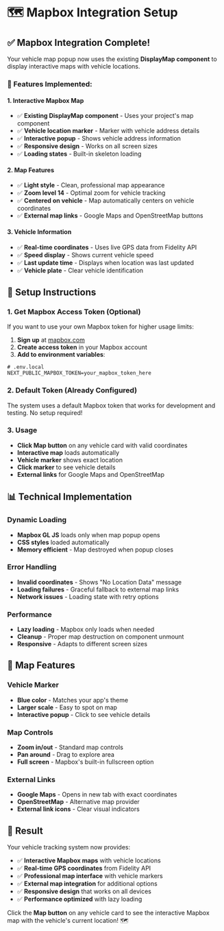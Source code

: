 # 🗺️ Mapbox Integration Setup

## ✅ **Mapbox Integration Complete!**

Your vehicle map popup now uses the existing **DisplayMap component** to display interactive maps with vehicle locations.

### **🔧 Features Implemented:**

#### **1. Interactive Mapbox Map**
- ✅ **Existing DisplayMap component** - Uses your project's map component
- ✅ **Vehicle location marker** - Marker with vehicle address details
- ✅ **Interactive popup** - Shows vehicle address information
- ✅ **Responsive design** - Works on all screen sizes
- ✅ **Loading states** - Built-in skeleton loading

#### **2. Map Features**
- ✅ **Light style** - Clean, professional map appearance
- ✅ **Zoom level 14** - Optimal zoom for vehicle tracking
- ✅ **Centered on vehicle** - Map automatically centers on vehicle coordinates
- ✅ **External map links** - Google Maps and OpenStreetMap buttons

#### **3. Vehicle Information**
- ✅ **Real-time coordinates** - Uses live GPS data from Fidelity API
- ✅ **Speed display** - Shows current vehicle speed
- ✅ **Last update time** - Displays when location was last updated
- ✅ **Vehicle plate** - Clear vehicle identification

## 🚀 **Setup Instructions**

### **1. Get Mapbox Access Token (Optional)**
If you want to use your own Mapbox token for higher usage limits:

1. **Sign up** at [mapbox.com](https://www.mapbox.com)
2. **Create access token** in your Mapbox account
3. **Add to environment variables**:

```env
# .env.local
NEXT_PUBLIC_MAPBOX_TOKEN=your_mapbox_token_here
```

### **2. Default Token (Already Configured)**
The system uses a default Mapbox token that works for development and testing. No setup required!

### **3. Usage**
- **Click Map button** on any vehicle card with valid coordinates
- **Interactive map** loads automatically
- **Vehicle marker** shows exact location
- **Click marker** to see vehicle details
- **External links** for Google Maps and OpenStreetMap

## 📊 **Technical Implementation**

### **Dynamic Loading**
- **Mapbox GL JS** loads only when map popup opens
- **CSS styles** loaded automatically
- **Memory efficient** - Map destroyed when popup closes

### **Error Handling**
- **Invalid coordinates** - Shows "No Location Data" message
- **Loading failures** - Graceful fallback to external map links
- **Network issues** - Loading state with retry options

### **Performance**
- **Lazy loading** - Mapbox only loads when needed
- **Cleanup** - Proper map destruction on component unmount
- **Responsive** - Adapts to different screen sizes

## 🎯 **Map Features**

### **Vehicle Marker**
- **Blue color** - Matches your app's theme
- **Larger scale** - Easy to spot on map
- **Interactive popup** - Click to see vehicle details

### **Map Controls**
- **Zoom in/out** - Standard map controls
- **Pan around** - Drag to explore area
- **Full screen** - Mapbox's built-in fullscreen option

### **External Links**
- **Google Maps** - Opens in new tab with exact coordinates
- **OpenStreetMap** - Alternative map provider
- **External link icons** - Clear visual indicators

## 🚀 **Result**

Your vehicle tracking system now provides:
- ✅ **Interactive Mapbox maps** with vehicle locations
- ✅ **Real-time GPS coordinates** from Fidelity API
- ✅ **Professional map interface** with vehicle markers
- ✅ **External map integration** for additional options
- ✅ **Responsive design** that works on all devices
- ✅ **Performance optimized** with lazy loading

Click the **Map button** on any vehicle card to see the interactive Mapbox map with the vehicle's current location! 🗺️
